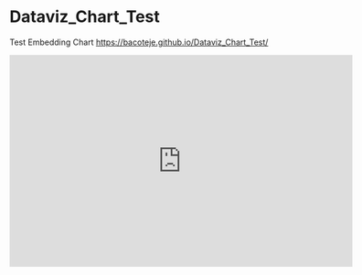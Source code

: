 # Dataviz_Chart_Test
Test Embedding Chart
https://bacoteje.github.io/Dataviz_Chart_Test/

<iframe width="600" height="371" seamless frameborder="0" scrolling="no" src="https://docs.google.com/spreadsheets/d/e/2PACX-1vTtdCCKy9mz9jswHuM6bB8x0e2LCnkGe95Bu0LXLbIyjCLT2OGI5wuwnuI2uffYO7LDpcIiJxMZABYu/pubchart?oid=1712513528&amp;format=interactive"></iframe>
